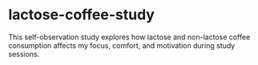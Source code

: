 # lactose-coffee-study
This self-observation study explores how lactose and non-lactose coffee consumption affects my focus, comfort, and motivation during study sessions.
